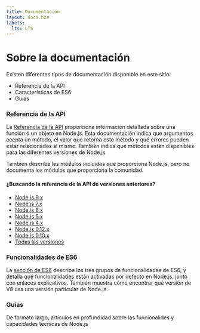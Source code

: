 ```yaml
---
title: Documentación
layout: docs.hbs
labels:
  lts: LTS
---
```


# Sobre la documentación

Existen diferentes tipos de documentación disponible en este sitio:

* Referencia de la API
* Características de ES6
* Guías

### Referencia de la API

La [Referencia de la API](/api/) proporciona información detallada sobre una función ó un objeto en Node.js. Esta
documentación indica que argumentos acepta un método, el valor que retorna este método y qué errores pueden estar
relacionados al mismo. También indica qué métodos están disponibles para las diferentes versiones de Node.js

También describe los módulos incluidos que proporciona Node.js, pero no documenta los módulos que proporciona la comunidad.

<div class="highlight-box">
  <h4>¿Buscando la referencia de la API de versiones anteriores?</h4>

  <ul>
    <li><a href="https://nodejs.org/docs/latest-v9.x/api/">Node.js 9.x</a></li>
    <li><a href="https://nodejs.org/docs/latest-v7.x/api/">Node.js 7.x</a></li>
    <li><a href="https://nodejs.org/docs/latest-v6.x/api/">Node.js 6.x</a></li>
    <li><a href="https://nodejs.org/docs/latest-v5.x/api/">Node.js 5.x</a></li>
    <li><a href="https://nodejs.org/docs/latest-v4.x/api/">Node.js 4.x</a></li>
    <li><a href="https://nodejs.org/docs/latest-v0.12.x/api/">Node.js 0.12.x</a></li>
    <li><a href="https://nodejs.org/docs/latest-v0.10.x/api/">Node.js 0.10.x</a></li>
    <li><a href="https://nodejs.org/docs/">Todas las versiones</a></li>
  </ul>
</div>

### Funcionalidades de ES6

La [sección de ES6](/en/docs/es6/) describe los tres grupos de funcionalidades de ES6, y detalla qué
funcionalidades están activadas por defecto en Node.js, junto con enlaces explicativos. También muestra cómo encontrar
qué versión de V8 usa una versión particular de Node.js.

### Guías

De formato largo, artículos en profundidad sobre las funcionalides y capacidades técnicas de Node.js
